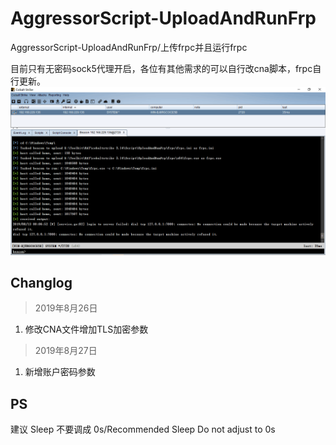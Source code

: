 # AggressorScript-UploadAndRunFrp
AggressorScript-UploadAndRunFrp/上传frpc并且运行frpc

目前只有无密码sock5代理开启，各位有其他需求的可以自行改cna脚本，frpc自行更新。
![](/pic/20190813101240.png)

## Changlog
> 2019年8月26日
1. 修改CNA文件增加TLS加密参数
> 2019年8月27日
1. 新增账户密码参数
## PS
建议 Sleep 不要调成 0s/Recommended Sleep Do not adjust to 0s


